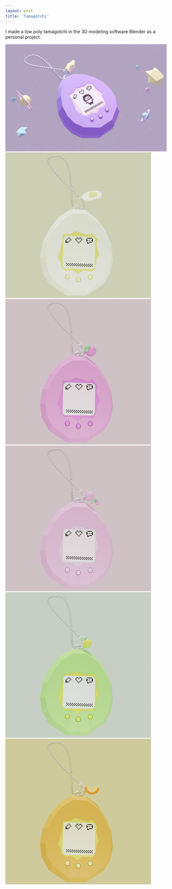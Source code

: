 ```yaml
---
layout: post
title: 'Tamagotchi'
---
```


I made a low poly tamagotchi in the 3D modeling software Blender as a personal project.
<br>

<div class="image-row">
<img src="/assets/img/projects/tamagotchi/thumbnail.jpg" alt="product photo" class="responsive-image">
</div>
<div class="image-row">
    <img src="/assets/img/projects/tamagotchi/egg.jpg" alt="product photo" class="responsive-image row-two">
    <img src="/assets/img/projects/tamagotchi/strawberry.jpg" alt="product photo" class="responsive-image row-two">    
</div>

<div class="image-row">
    <img src="/assets/img/projects/tamagotchi/pottedplant.jpg" alt="product photo" class="responsive-image row-three">
    <img src="/assets/img/projects/tamagotchi/lemon.jpg" alt="product photo" class="responsive-image row-three">
    <img src="/assets/img/projects/tamagotchi/orange.jpg" alt="product photo" class="responsive-image row-three">
</div>